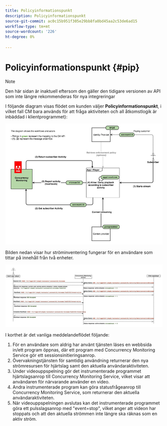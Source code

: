 ```yaml
---
title: Policyinformationspunkt
description: Policyinformationspunkt
source-git-commit: ac0c15b951f305e29bb8fa0bd45aa2c53de6ad15
workflow-type: tm+mt
source-wordcount: '226'
ht-degree: 0%

---
```




# Policyinformationspunkt {#pip}

>[!NOTE]
>
>Den här sidan är inaktuell eftersom den gäller den tidigare versionen av API som inte längre rekommenderas för nya integreringar

I följande diagram visas flödet om kunden väljer **Policyinformationspunkt**, i vilket fall CM bara används för att fråga aktiviteten och all åtkomstlogik är inbäddad i klientprogrammet):

![](assets/pip-workflow.png)



Bilden nedan visar hur ströminventering fungerar för en användare som tittar på innehåll från två enheter.

![](assets/pip-sequence.png)

I korthet är det vanliga meddelandeflödet följande:

1. För en användare som aldrig har använt tjänsten läses en webbsida in/ett program öppnas, där ett program med Concurrency Monitoring Service gör ett sessionsinitieringsanrop.
1. Övervakningstjänsten för samtidig användning returnerar den nya strömresursen för hjärtslag samt den aktuella användaraktiviteten.
1. Under videouppspelning gör det instrumenterade programmet hjärtslagsanrop till Concurrency Monitoring Service, vilket visar att användaren för närvarande använder en video.
1. Andra instrumenterade program kan göra statusfrågeanrop till Concurrency Monitoring Service, som returnerar den aktuella användaraktiviteten.
1. När videouppspelningen avslutas kan det instrumenterade programmet göra ett pulsslagsanrop med &quot;event=stop&quot;, vilket anger att videon har stoppats och att den aktuella strömmen inte längre ska räknas som en aktiv ström.

